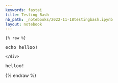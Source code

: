 ```yaml
---
keywords: fastai
title: Testing Bash
nb_path: _notebooks/2022-11-18testingbash.ipynb
layout: notebook
---
```


<!--
#################################################
### THIS FILE WAS AUTOGENERATED! DO NOT EDIT! ###
#################################################
# file to edit: _notebooks/2022-11-18testingbash.ipynb
-->

<div class="container" id="notebook-container">
        
    {% raw %}
    
<div class="cell border-box-sizing code_cell rendered">
<div class="input">

<div class="inner_cell">
    <div class="input_area">
<div class=" highlight hl-bash"><pre><span></span><span class="nb">echo</span> helloo!
</pre></div>

    </div>
</div>
</div>

<div class="output_wrapper">
<div class="output">

<div class="output_area">

<div class="output_subarea output_stream output_stdout output_text">
<pre>helloo!
</pre>
</div>
</div>

</div>
</div>

</div>
    {% endraw %}

</div>
 


